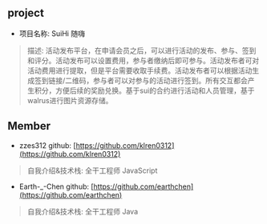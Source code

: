 ## project
- 项目名称: SuiHi 随嗨
> 描述: 活动发布平台，在申请会员之后，可以进行活动的发布、参与、签到和评分。活动发布可以设置费用，参与者缴纳后即可参与。活动发布者可对活动费用进行提取，但是平台需要收取手续费。活动发布者可以根据活动生成签到链接/二维码，参与者可以对参与的活动进行签到。所有交互都会产生积分，方便后续的奖励兑换。基于sui的合约进行活动和人员管理，基于walrus进行图片资源存储。


## Member
- zzes312  github: [https://github.com/klren0312](https://github.com/klren0312)
> 自我介绍&技术栈: 全干工程师 JavaScript

- Earth-_-Chen  github: [https://github.com/earthchen](https://github.com/earthchen)
> 自我介绍&技术栈: 全干工程师 Java